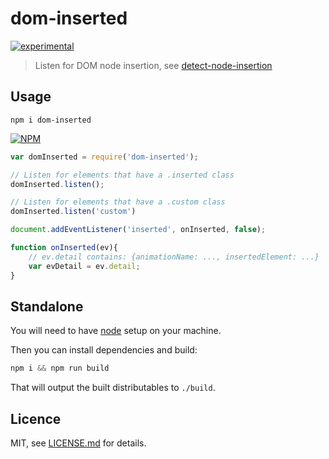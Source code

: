 # dom-inserted

[![experimental](http://badges.github.io/stability-badges/dist/experimental.svg)](http://github.com/badges/stability-badges)

> Listen for DOM node insertion, see [detect-node-insertion](http://davidwalsh.name/detect-node-insertion)

## Usage

`npm i dom-inserted`

[![NPM](https://nodei.co/npm/dom-inserted.png?downloads=true)](https://www.npmjs.com/package/dom-inserted)

```js
var domInserted = require('dom-inserted');

// Listen for elements that have a .inserted class
domInserted.listen();

// Listen for elements that have a .custom class
domInserted.listen('custom')

document.addEventListener('inserted', onInserted, false);

function onInserted(ev){
    // ev.detail contains: {animationName: ..., insertedElement: ...}
    var evDetail = ev.detail;
}
```
## Standalone

You will need to have [node][node] setup on your machine.

Then you can install dependencies and build:

```js
npm i && npm run build
```

That will output the built distributables to `./build`.

[node]:       http://nodejs.org/

## Licence

MIT, see [LICENSE.md](http://github.com/stbaer/dom-inserted/blob/master/LICENSE.md) for details.
